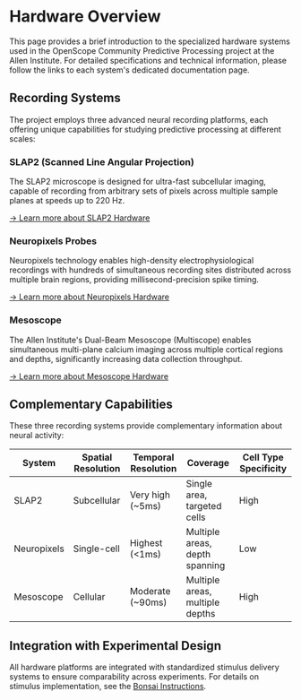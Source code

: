 # Hardware Overview

This page provides a brief introduction to the specialized hardware systems used in the OpenScope Community Predictive Processing project at the Allen Institute. For detailed specifications and technical information, please follow the links to each system's dedicated documentation page.

## Recording Systems

The project employs three advanced neural recording platforms, each offering unique capabilities for studying predictive processing at different scales:

<!-- Image placeholder - will be added when available -->
<!-- ![Hardware Recording Systems](img/hardware_systems_placeholder.png) -->

### SLAP2 (Scanned Line Angular Projection)

The SLAP2 microscope is designed for ultra-fast subcellular imaging, capable of recording from arbitrary sets of pixels across multiple sample planes at speeds up to 220 Hz.

[→ Learn more about SLAP2 Hardware](hardware/allen_institute_slap2_hardware.md)

### Neuropixels Probes

Neuropixels technology enables high-density electrophysiological recordings with hundreds of simultaneous recording sites distributed across multiple brain regions, providing millisecond-precision spike timing.

[→ Learn more about Neuropixels Hardware](hardware/allen_institute_neuropixels_hardware.md)

### Mesoscope

The Allen Institute's Dual-Beam Mesoscope (Multiscope) enables simultaneous multi-plane calcium imaging across multiple cortical regions and depths, significantly increasing data collection throughput.

[→ Learn more about Mesoscope Hardware](hardware/allen_institute_mesoscope_hardware.md)

## Complementary Capabilities

These three recording systems provide complementary information about neural activity:

| System | Spatial Resolution | Temporal Resolution | Coverage | Cell Type Specificity |
|--------|-------------------|---------------------|----------|------------------------|
| SLAP2 | Subcellular | Very high (~5ms) | Single area, targeted cells | High |
| Neuropixels | Single-cell | Highest (<1ms) | Multiple areas, depth spanning | Low |
| Mesoscope | Cellular | Moderate (~90ms) | Multiple areas, multiple depths | High |

## Integration with Experimental Design

All hardware platforms are integrated with standardized stimulus delivery systems to ensure comparability across experiments. For details on stimulus implementation, see the [Bonsai Instructions](stimuli/bonsai_instructions.md).